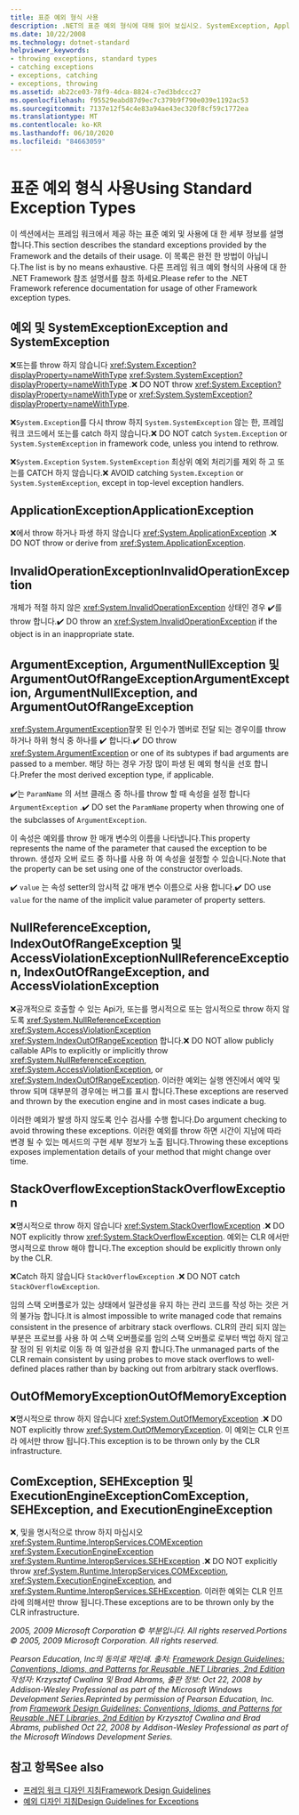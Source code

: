 ```yaml
---
title: 표준 예외 형식 사용
description: .NET의 표준 예외 형식에 대해 읽어 보십시오. SystemException, ApplicationException, ArgumentException, ComException 등에 대해 알아보세요.
ms.date: 10/22/2008
ms.technology: dotnet-standard
helpviewer_keywords:
- throwing exceptions, standard types
- catching exceptions
- exceptions, catching
- exceptions, throwing
ms.assetid: ab22ce03-78f9-4dca-8824-c7ed3bdccc27
ms.openlocfilehash: f95529eabd87d9ec7c379b9f790e039e1192ac53
ms.sourcegitcommit: 7137e12f54c4e83a94ae43ec320f8cf59c1772ea
ms.translationtype: MT
ms.contentlocale: ko-KR
ms.lasthandoff: 06/10/2020
ms.locfileid: "84663059"
---
```

# <a name="using-standard-exception-types"></a><span data-ttu-id="6e642-104">표준 예외 형식 사용</span><span class="sxs-lookup"><span data-stu-id="6e642-104">Using Standard Exception Types</span></span>
<span data-ttu-id="6e642-105">이 섹션에서는 프레임 워크에서 제공 하는 표준 예외 및 사용에 대 한 세부 정보를 설명 합니다.</span><span class="sxs-lookup"><span data-stu-id="6e642-105">This section describes the standard exceptions provided by the Framework and the details of their usage.</span></span> <span data-ttu-id="6e642-106">이 목록은 완전 한 방법이 아닙니다.</span><span class="sxs-lookup"><span data-stu-id="6e642-106">The list is by no means exhaustive.</span></span> <span data-ttu-id="6e642-107">다른 프레임 워크 예외 형식의 사용에 대 한 .NET Framework 참조 설명서를 참조 하세요.</span><span class="sxs-lookup"><span data-stu-id="6e642-107">Please refer to the .NET Framework reference documentation for usage of other Framework exception types.</span></span>

## <a name="exception-and-systemexception"></a><span data-ttu-id="6e642-108">예외 및 SystemException</span><span class="sxs-lookup"><span data-stu-id="6e642-108">Exception and SystemException</span></span>
 <span data-ttu-id="6e642-109">❌또는를 throw 하지 않습니다 <xref:System.Exception?displayProperty=nameWithType> <xref:System.SystemException?displayProperty=nameWithType> .</span><span class="sxs-lookup"><span data-stu-id="6e642-109">❌ DO NOT throw <xref:System.Exception?displayProperty=nameWithType> or <xref:System.SystemException?displayProperty=nameWithType>.</span></span>

 <span data-ttu-id="6e642-110">❌`System.Exception`를 다시 throw 하지 `System.SystemException` 않는 한, 프레임 워크 코드에서 또는를 catch 하지 않습니다.</span><span class="sxs-lookup"><span data-stu-id="6e642-110">❌ DO NOT catch `System.Exception` or `System.SystemException` in framework code, unless you intend to rethrow.</span></span>

 <span data-ttu-id="6e642-111">❌`System.Exception` `System.SystemException` 최상위 예외 처리기를 제외 하 고 또는를 CATCH 하지 않습니다.</span><span class="sxs-lookup"><span data-stu-id="6e642-111">❌ AVOID catching `System.Exception` or `System.SystemException`, except in top-level exception handlers.</span></span>

## <a name="applicationexception"></a><span data-ttu-id="6e642-112">ApplicationException</span><span class="sxs-lookup"><span data-stu-id="6e642-112">ApplicationException</span></span>
 <span data-ttu-id="6e642-113">❌에서 throw 하거나 파생 하지 않습니다 <xref:System.ApplicationException> .</span><span class="sxs-lookup"><span data-stu-id="6e642-113">❌ DO NOT throw or derive from <xref:System.ApplicationException>.</span></span>

## <a name="invalidoperationexception"></a><span data-ttu-id="6e642-114">InvalidOperationException</span><span class="sxs-lookup"><span data-stu-id="6e642-114">InvalidOperationException</span></span>
 <span data-ttu-id="6e642-115">개체가 적절 하지 않은 <xref:System.InvalidOperationException> 상태인 경우 ✔️를 throw 합니다.</span><span class="sxs-lookup"><span data-stu-id="6e642-115">✔️ DO throw an <xref:System.InvalidOperationException> if the object is in an inappropriate state.</span></span>

## <a name="argumentexception-argumentnullexception-and-argumentoutofrangeexception"></a><span data-ttu-id="6e642-116">ArgumentException, ArgumentNullException 및 ArgumentOutOfRangeException</span><span class="sxs-lookup"><span data-stu-id="6e642-116">ArgumentException, ArgumentNullException, and ArgumentOutOfRangeException</span></span>
 <span data-ttu-id="6e642-117"><xref:System.ArgumentException>잘못 된 인수가 멤버로 전달 되는 경우이를 throw 하거나 하위 형식 중 하나를 ✔️ 합니다.</span><span class="sxs-lookup"><span data-stu-id="6e642-117">✔️ DO throw <xref:System.ArgumentException> or one of its subtypes if bad arguments are passed to a member.</span></span> <span data-ttu-id="6e642-118">해당 하는 경우 가장 많이 파생 된 예외 형식을 선호 합니다.</span><span class="sxs-lookup"><span data-stu-id="6e642-118">Prefer the most derived exception type, if applicable.</span></span>

 <span data-ttu-id="6e642-119">✔️는 `ParamName` 의 서브 클래스 중 하나를 throw 할 때 속성을 설정 합니다 `ArgumentException` .</span><span class="sxs-lookup"><span data-stu-id="6e642-119">✔️ DO set the `ParamName` property when throwing one of the subclasses of `ArgumentException`.</span></span>

 <span data-ttu-id="6e642-120">이 속성은 예외를 throw 한 매개 변수의 이름을 나타냅니다.</span><span class="sxs-lookup"><span data-stu-id="6e642-120">This property represents the name of the parameter that caused the exception to be thrown.</span></span> <span data-ttu-id="6e642-121">생성자 오버 로드 중 하나를 사용 하 여 속성을 설정할 수 있습니다.</span><span class="sxs-lookup"><span data-stu-id="6e642-121">Note that the property can be set using one of the constructor overloads.</span></span>

 <span data-ttu-id="6e642-122">✔️ `value` 는 속성 setter의 암시적 값 매개 변수 이름으로 사용 합니다.</span><span class="sxs-lookup"><span data-stu-id="6e642-122">✔️ DO use `value` for the name of the implicit value parameter of property setters.</span></span>

## <a name="nullreferenceexception-indexoutofrangeexception-and-accessviolationexception"></a><span data-ttu-id="6e642-123">NullReferenceException, IndexOutOfRangeException 및 AccessViolationException</span><span class="sxs-lookup"><span data-stu-id="6e642-123">NullReferenceException, IndexOutOfRangeException, and AccessViolationException</span></span>
 <span data-ttu-id="6e642-124">❌공개적으로 호출할 수 있는 Api가, 또는를 명시적으로 또는 암시적으로 throw 하지 않도록 <xref:System.NullReferenceException> <xref:System.AccessViolationException> <xref:System.IndexOutOfRangeException> 합니다.</span><span class="sxs-lookup"><span data-stu-id="6e642-124">❌ DO NOT allow publicly callable APIs to explicitly or implicitly throw <xref:System.NullReferenceException>, <xref:System.AccessViolationException>, or <xref:System.IndexOutOfRangeException>.</span></span> <span data-ttu-id="6e642-125">이러한 예외는 실행 엔진에서 예약 및 throw 되며 대부분의 경우에는 버그를 표시 합니다.</span><span class="sxs-lookup"><span data-stu-id="6e642-125">These exceptions are reserved and thrown by the execution engine and in most cases indicate a bug.</span></span>

 <span data-ttu-id="6e642-126">이러한 예외가 발생 하지 않도록 인수 검사를 수행 합니다.</span><span class="sxs-lookup"><span data-stu-id="6e642-126">Do argument checking to avoid throwing these exceptions.</span></span> <span data-ttu-id="6e642-127">이러한 예외를 throw 하면 시간이 지남에 따라 변경 될 수 있는 메서드의 구현 세부 정보가 노출 됩니다.</span><span class="sxs-lookup"><span data-stu-id="6e642-127">Throwing these exceptions exposes implementation details of your method that might change over time.</span></span>

## <a name="stackoverflowexception"></a><span data-ttu-id="6e642-128">StackOverflowException</span><span class="sxs-lookup"><span data-stu-id="6e642-128">StackOverflowException</span></span>
 <span data-ttu-id="6e642-129">❌명시적으로 throw 하지 않습니다 <xref:System.StackOverflowException> .</span><span class="sxs-lookup"><span data-stu-id="6e642-129">❌ DO NOT explicitly throw <xref:System.StackOverflowException>.</span></span> <span data-ttu-id="6e642-130">예외는 CLR 에서만 명시적으로 throw 해야 합니다.</span><span class="sxs-lookup"><span data-stu-id="6e642-130">The exception should be explicitly thrown only by the CLR.</span></span>

 <span data-ttu-id="6e642-131">❌Catch 하지 않습니다 `StackOverflowException` .</span><span class="sxs-lookup"><span data-stu-id="6e642-131">❌ DO NOT catch `StackOverflowException`.</span></span>

 <span data-ttu-id="6e642-132">임의 스택 오버플로가 있는 상태에서 일관성을 유지 하는 관리 코드를 작성 하는 것은 거의 불가능 합니다.</span><span class="sxs-lookup"><span data-stu-id="6e642-132">It is almost impossible to write managed code that remains consistent in the presence of arbitrary stack overflows.</span></span> <span data-ttu-id="6e642-133">CLR의 관리 되지 않는 부분은 프로브를 사용 하 여 스택 오버플로를 임의 스택 오버플로 로부터 백업 하지 않고 잘 정의 된 위치로 이동 하 여 일관성을 유지 합니다.</span><span class="sxs-lookup"><span data-stu-id="6e642-133">The unmanaged parts of the CLR remain consistent by using probes to move stack overflows to well-defined places rather than by backing out from arbitrary stack overflows.</span></span>

## <a name="outofmemoryexception"></a><span data-ttu-id="6e642-134">OutOfMemoryException</span><span class="sxs-lookup"><span data-stu-id="6e642-134">OutOfMemoryException</span></span>
 <span data-ttu-id="6e642-135">❌명시적으로 throw 하지 않습니다 <xref:System.OutOfMemoryException> .</span><span class="sxs-lookup"><span data-stu-id="6e642-135">❌ DO NOT explicitly throw <xref:System.OutOfMemoryException>.</span></span> <span data-ttu-id="6e642-136">이 예외는 CLR 인프라 에서만 throw 됩니다.</span><span class="sxs-lookup"><span data-stu-id="6e642-136">This exception is to be thrown only by the CLR infrastructure.</span></span>

## <a name="comexception-sehexception-and-executionengineexception"></a><span data-ttu-id="6e642-137">ComException, SEHException 및 ExecutionEngineException</span><span class="sxs-lookup"><span data-stu-id="6e642-137">ComException, SEHException, and ExecutionEngineException</span></span>
 <span data-ttu-id="6e642-138">❌, 및을 명시적으로 throw 하지 마십시오 <xref:System.Runtime.InteropServices.COMException> <xref:System.ExecutionEngineException> <xref:System.Runtime.InteropServices.SEHException> .</span><span class="sxs-lookup"><span data-stu-id="6e642-138">❌ DO NOT explicitly throw <xref:System.Runtime.InteropServices.COMException>,  <xref:System.ExecutionEngineException>, and <xref:System.Runtime.InteropServices.SEHException>.</span></span> <span data-ttu-id="6e642-139">이러한 예외는 CLR 인프라에 의해서만 throw 됩니다.</span><span class="sxs-lookup"><span data-stu-id="6e642-139">These exceptions are to be thrown only by the CLR infrastructure.</span></span>

 <span data-ttu-id="6e642-140">*2005, 2009 Microsoft Corporation © 부분입니다. All rights reserved.*</span><span class="sxs-lookup"><span data-stu-id="6e642-140">*Portions © 2005, 2009 Microsoft Corporation. All rights reserved.*</span></span>

 <span data-ttu-id="6e642-141">*Pearson Education, Inc의 동의로 재인쇄. 출처: [Framework Design Guidelines: Conventions, Idioms, and Patterns for Reusable .NET Libraries, 2nd Edition](https://www.informit.com/store/framework-design-guidelines-conventions-idioms-and-9780321545619) 작성자: Krzysztof Cwalina 및 Brad Abrams, 출판 정보: Oct 22, 2008 by Addison-Wesley Professional as part of the Microsoft Windows Development Series.*</span><span class="sxs-lookup"><span data-stu-id="6e642-141">*Reprinted by permission of Pearson Education, Inc. from [Framework Design Guidelines: Conventions, Idioms, and Patterns for Reusable .NET Libraries, 2nd Edition](https://www.informit.com/store/framework-design-guidelines-conventions-idioms-and-9780321545619) by Krzysztof Cwalina and Brad Abrams, published Oct 22, 2008 by Addison-Wesley Professional as part of the Microsoft Windows Development Series.*</span></span>

## <a name="see-also"></a><span data-ttu-id="6e642-142">참고 항목</span><span class="sxs-lookup"><span data-stu-id="6e642-142">See also</span></span>

- [<span data-ttu-id="6e642-143">프레임 워크 디자인 지침</span><span class="sxs-lookup"><span data-stu-id="6e642-143">Framework Design Guidelines</span></span>](index.md)
- [<span data-ttu-id="6e642-144">예외 디자인 지침</span><span class="sxs-lookup"><span data-stu-id="6e642-144">Design Guidelines for Exceptions</span></span>](exceptions.md)
